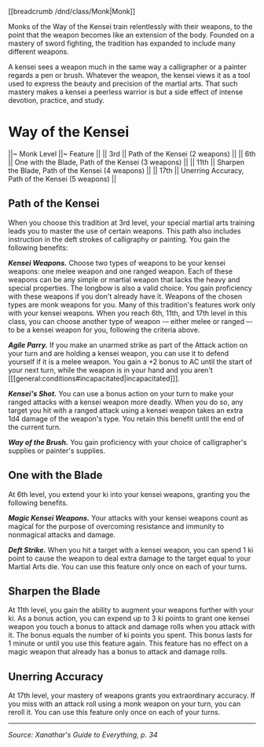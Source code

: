 [[breadcrumb /dnd/class/Monk|Monk]]

Monks of the Way of the Kensei train relentlessly with their weapons, to the point that the weapon becomes like an extension of the body. Founded on a mastery of sword fighting, the tradition has expanded to include many different weapons.

A kensei sees a weapon much in the same way a calligrapher or a painter regards a pen or brush. Whatever the weapon, the kensei views it as a tool used to express the beauty and precision of the martial arts. That such mastery makes a kensei a peerless warrior is but a side effect of intense devotion, practice, and study.

# Way of the Kensei

||~ Monk Level ||~ Feature ||
|| 3rd || Path of the Kensei (2 weapons) ||
|| 6th || One with the Blade, Path of the Kensei (3 weapons) ||
|| 11th || Sharpen the Blade, Path of the Kensei (4 weapons) ||
|| 17th || Unerring Accuracy, Path of the Kensei (5 weapons) ||

## Path of the Kensei

When you choose this tradition at 3rd level, your special martial arts training leads you to master the use of certain weapons. This path also includes instruction in the deft strokes of calligraphy or painting. You gain the following benefits:

***Kensei Weapons.*** Choose two types of weapons to be your kensei weapons: one melee weapon and one ranged weapon. Each of these weapons can be any simple or martial weapon that lacks the heavy and special properties. The longbow is also a valid choice. You gain proficiency with these weapons if you don't already have it. Weapons of the chosen types are monk weapons for you. Many of this tradition's features work only with your kensei weapons. When you reach 6th, 11th, and 17th level in this class, you can choose another type of weapon -– either melee or ranged –- to be a kensei weapon for you, following the criteria above.

***Agile Parry.*** If you make an unarmed strike as part of the Attack action on your turn and are holding a kensei weapon, you can use it to defend yourself if it is a melee weapon. You gain a +2 bonus to AC until the start of your next turn, while the weapon is in your hand and you aren't [[[general:conditions#incapacitated|incapacitated]]].

***Kensei's Shot.*** You can use a bonus action on your turn to make your ranged attacks with a kensei weapon more deadly. When you do so, any target you hit with a ranged attack using a kensei weapon takes an extra 1d4 damage of the weapon's type. You retain this benefit until the end of the current turn.

***Way of the Brush.*** You gain proficiency with your choice of calligrapher's supplies or painter's supplies.

## One with the Blade

At 6th level, you extend your ki into your kensei weapons, granting you the following benefits.

***Magic Kensei Weapons.*** Your attacks with your kensei weapons count as magical for the purpose of overcoming resistance and immunity to nonmagical attacks and damage.

***Deft Strike.*** When you hit a target with a kensei weapon, you can spend 1 ki point to cause the weapon to deal extra damage to the target equal to your Martial Arts die. You can use this feature only once on each of your turns.

## Sharpen the Blade

At 11th level, you gain the ability to augment your weapons further with your ki. As a bonus action, you can expend up to 3 ki points to grant one kensei weapon you touch a bonus to attack and damage rolls when you attack with it. The bonus equals the number of ki points you spent. This bonus lasts for 1 minute or until you use this feature again. This feature has no effect on a magic weapon that already has a bonus to attack and damage rolls.

## Unerring Accuracy

At 17th level, your mastery of weapons grants you extraordinary accuracy. If you miss with an attack roll using a monk weapon on your turn, you can reroll it. You can use this feature only once on each of your turns.

----

*Source: Xanathar's Guide to Everything, p. 34*
